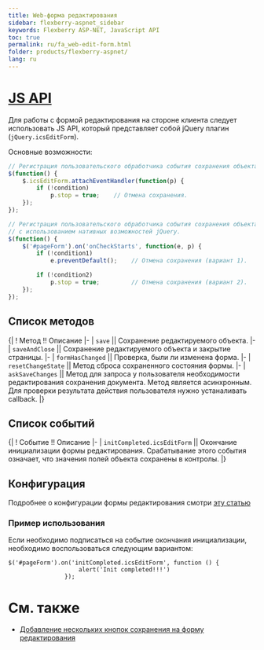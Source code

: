 ```yaml
---
title: Web-форма редактирования
sidebar: flexberry-aspnet_sidebar
keywords: Flexberry ASP-NET, JavaScript API
toc: true
permalink: ru/fa_web-edit-form.html
folder: products/flexberry-aspnet/
lang: ru
---
```

# [JS API](java-script-a-p-i.html)
Для работы с формой редактирования на стороне клиента следует использовать JS API, который представляет собой jQuery плагин (`jQuery.icsEditForm`).

Основные возможности:
```javascript
// Регистрация пользовательского обработчика события сохранения объекта (предпочтительный вариант).
$(function() {
    $.icsEditForm.attachEventHandler(function(p) {
        if (!condition)
            p.stop = true;    // Отмена сохранения.
    });
});

// Регистрация пользовательского обработчика события сохранения объекта 
// с использованием нативных возможностей jQuery.
$(function() {
    $('#pageForm').on('onCheckStarts', function(e, p) {
        if (!condition1)
            e.preventDefault();    // Отмена сохранения (вариант 1).

        if (!condition2)
            p.stop = true;         // Отмена сохранения (вариант 2).
    });
});
```
## Список методов
{|
! Метод !! Описание
|-
| `save` || Сохранение редактируемого объекта.
|-
| `saveAndClose` || Сохранение редактируемого объекта и закрытие страницы.
|-
| `formHasChanged` || Проверка, были ли изменена форма.
|-
| `resetChangeState` || Метод сброса сохраненного состояния формы.
|-
| `askSaveChanges` || Метод для запроса у пользователя необходимости редактирования сохранения документа. Метод является асинхронным. Для проверки результата действия пользователя нужно устаналивать callback.
|}

## Список событий
{|
! Событие !! Описание
|-
| `initCompleted.icsEditForm` || Окончание инициализации формы редактирования. Срабатывание этого события означает, что значения полей объекта сохранены в контролы.
|}

## Конфигурация
Подробнее о конфигурации формы редактирования смотри [эту статью](ics-edit-form-configuration.html)

### Пример использования
Если необходимо подписаться на событие окончания инициализации, необходимо воспользоваться следующим вариантом:

```
$('#pageForm').on('initCompleted.icsEditForm', function () {
                    alert('Init completed!!!')
                });
```

# См. также
* [Добавление нескольких кнопок сохранения на форму редактирования](few-save-buttons-edit-form.html)
